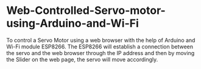 # Web-Controlled-Servo-motor-using-Arduino-and-Wi-Fi
To control a Servo Motor using a web browser with the help of Arduino and Wi-Fi module ESP8266. The ESP8266 will establish a connection between the servo and the web browser through the IP address and then by moving the Slider on the web page, the servo will move accordingly.
